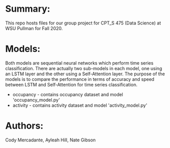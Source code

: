 # Summary:
This repo hosts files for our group project for CPT_S 475 (Data Science) at WSU Pullman for Fall 2020.

# Models:
Both models are sequential neural networks which perform time series classification.
There are actually two sub-models in each model, one using an LSTM layer and
the other using a Self-Attention layer. The purpose of the models is to compare
the performance in terms of accuracy and speed between LSTM and Self-Attention
for time series classification.
* occupancy - contains occupancy dataset and model 'occupancy_model.py'
* activity - contains activity dataset and model 'activity_model.py'

# Authors:
Cody Mercadante, Ayleah Hill, Nate Gibson